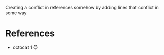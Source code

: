 
Creating a conflict in references
somehow
by adding lines
that conflict in some way

# References

* octocat 1 😈
